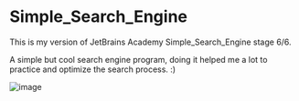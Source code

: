 # Simple_Search_Engine
This is my version of JetBrains Academy Simple_Search_Engine stage 6/6.

A simple but cool search engine program, doing it helped me a lot to practice and optimize the search process. :)

![image](https://user-images.githubusercontent.com/69851038/154707868-90b1a50e-142b-4501-80b3-603d5e22ebd8.png)



